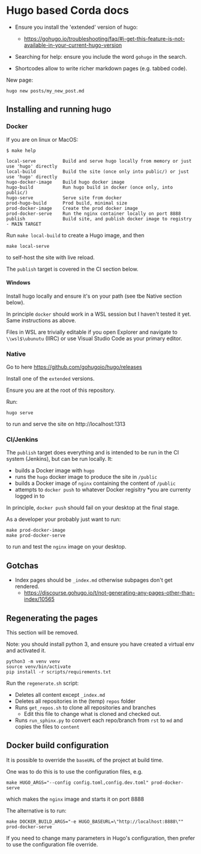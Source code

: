 # Hugo based Corda docs

* Ensure you install the 'extended' version of hugo:
    * https://gohugo.io/troubleshooting/faq/#i-get-this-feature-is-not-available-in-your-current-hugo-version

* Searching for help:  ensure you include the word `gohugo` in the search.

* Shortcodes allow to write richer markdown pages (e.g. tabbed code).

New page:

```
hugo new posts/my_new_post.md
```

## Installing and running hugo

### Docker

If you are on linux or MacOS:

```
$ make help

local-serve          Build and serve hugo locally from memory or just use 'hugo' directly
local-build          Build the site (once only into public/) or just use 'hugo' directly
hugo-docker-image    Build hugo docker image
hugo-build           Run hugo build in docker (once only, into public/)
hugo-serve           Serve site from docker
prod-hugo-build      Prod build, minimal size
prod-docker-image    Create the prod docker image
prod-docker-serve    Run the nginx container locally on port 8888
publish              Build site, and publish docker image to registry - MAIN TARGET
```

Run `make local-build` to create a Hugo image, and then

```
make local-serve
```

to self-host the site with live reload.

The `publish` target is covered in the CI section below.

#### Windows

Install hugo locally and ensure it's on your path (see tbe Native section below).

In principle `docker` should work in a WSL session but I haven't tested it yet.  Same instructions as above.

Files in WSL are trivially editable if you open Explorer and navigate to `\\wsl$\ubunutu` (IIRC) or use Visual Studio Code as your primary editor.


### Native

Go to here https://github.com/gohugoio/hugo/releases

Install one of the `extended` versions.

Ensure you are at the root of this repository.

Run:

```
hugo serve
```

to run and serve the site on http://localhost:1313


### CI/Jenkins

The `publish` target does everything and is intended to be run in the CI system (Jenkins), but can be run locally.  It:

* builds a Docker image with `hugo`
* runs the `hugo` docker image to produce the site in `/public`
* builds a Docker image of `nginx` containing the content of `/public`
* attempts to `docker push` to whatever Docker regisitry *you are currenty logged in to

In principle, `docker push` should fail on your desktop at the final stage.

As a developer your probably just want to run:

```
make prod-docker-image
make prod-docker-serve
```

to run and test the `nginx` image on your desktop.

##  Gotchas

* Index pages should be `_index.md` otherwise subpages don't get rendered.
    * https://discourse.gohugo.io/t/not-generating-any-pages-other-than-index/10565


## Regenerating the pages

This section will be removed.

Note:  you should install python 3, and ensure you have created a virtual env and activated it.

```
python3 -m venv venv
source venv/bin/activate
pip install -r scripts/requirements.txt
```

Run the `regenerate.sh` script:

* Deletes all content except `_index.md`
* Deletes all repositories in the (temp) `repos` folder
* Runs `get_repos.sh` to clone all repositories and branches
    * Edit this file to change what is cloned and checked out.
* Runs `run_sphinx.py` to convert each repo/branch from `rst` to `md` and copies the files to `content`

##  Docker build configuration

It is possible to override the `baseURL` of the project at build time.

One was to do this is to use the configuration files, e.g.

```shell script
make HUGO_ARGS="--config config.toml,config.dev.toml" prod-docker-serve
```

which makes the `nginx` image and starts it on port 8888

The alternative is to run:

```shell script
make DOCKER_BUILD_ARGS="-e HUGO_BASEURL=\"http://localhost:8888\"" prod-docker-serve
```

If you need to change many parameters in Hugo's configuration, then prefer
to use the configuration file override.

